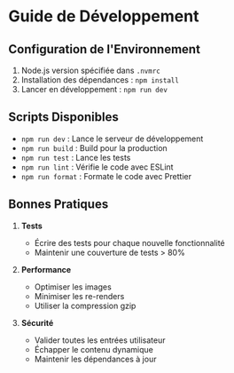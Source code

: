 # Guide de Développement

## Configuration de l'Environnement

1. Node.js version spécifiée dans `.nvmrc`
2. Installation des dépendances : `npm install`
3. Lancer en développement : `npm run dev`

## Scripts Disponibles

- `npm run dev` : Lance le serveur de développement
- `npm run build` : Build pour la production
- `npm run test` : Lance les tests
- `npm run lint` : Vérifie le code avec ESLint
- `npm run format` : Formate le code avec Prettier

## Bonnes Pratiques

1. **Tests**
   - Écrire des tests pour chaque nouvelle fonctionnalité
   - Maintenir une couverture de tests > 80%

2. **Performance**
   - Optimiser les images
   - Minimiser les re-renders
   - Utiliser la compression gzip

3. **Sécurité**
   - Valider toutes les entrées utilisateur
   - Échapper le contenu dynamique
   - Maintenir les dépendances à jour
